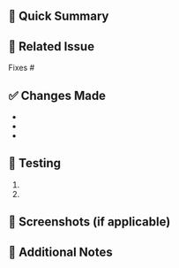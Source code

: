## 🚀 Quick Summary
<!-- Provide a brief, 1-2 sentence description of your changes -->

## 🔗 Related Issue
<!-- Link to GitHub issue or Shortcut ID (if applicable) -->
Fixes #

## ✅ Changes Made
<!-- List 1-3 key changes. Use bullet points for readability -->
-
-
-

## 🧪 Testing
<!-- How can reviewers test your changes? Keep it simple -->
1.
2.

## 📸 Screenshots (if applicable)
<!-- Add screenshots or GIFs for visual changes -->

## 📝 Additional Notes
<!-- Any extra info for reviewers? (optional) -->

<!-- 
Pro tips:
- Keep it concise! Aim for 5 minutes or less to complete this template.
- Use emojis to make it visually appealing and easier to scan.
- If a section doesn't apply, feel free to remove it.
- But never leave it blank!
-->
